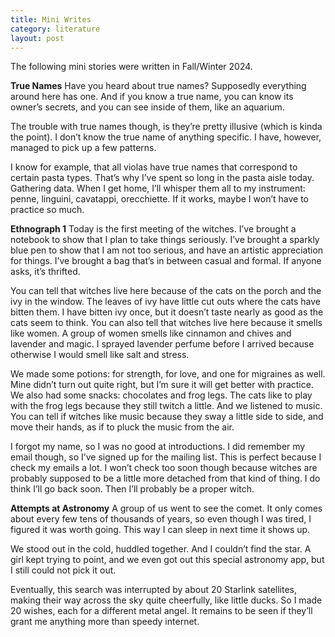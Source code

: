 ```yaml
---
title: Mini Writes
category: literature
layout: post
---
```


The following mini stories were written in Fall/Winter 2024.


**True Names**
Have you heard about true names? Supposedly everything around here has one. And if you know a true name, you can know its owner’s secrets, and you can see inside of them, like an aquarium. 

The trouble with true names though, is they’re pretty illusive (which is kinda the point). I don’t know the true name of anything specific. I have, however, managed to pick up a few patterns. 

I know for example, that all violas have true names that correspond to certain pasta types. That’s why I’ve spent so long in the pasta aisle today. Gathering data. When I get home, I’ll whisper them all to my instrument: penne, linguini, cavatappi, orecchiette. If it works, maybe I won’t have to practice so much. 


**Ethnograph 1**
Today is the first meeting of the witches. I’ve brought a notebook to show that I plan to take things seriously. I’ve brought a sparkly blue pen to show that I am not too serious, and have an artistic appreciation for things. I’ve brought a bag that’s in between casual and formal. If anyone asks, it’s thrifted.

You can tell that witches live here because of the cats on the porch and the ivy in the window. The leaves of ivy have little cut outs where the cats have bitten them. I have bitten ivy once, but it doesn’t taste nearly as good as the cats seem to think. You can also tell that witches live here because it smells like women. A group of women smells like cinnamon and chives and lavender and magic. I sprayed lavender perfume before I arrived because otherwise I would smell like salt and stress. 

We made some potions: for strength, for love, and one for migraines as well. Mine didn’t turn out quite right, but I’m sure it will get better with practice. We also had some snacks: chocolates and frog legs. The cats like to play with the frog legs because they still twitch a little. And we listened to music. You can tell if witches like music because they sway a little side to side, and move their hands, as if to pluck the music from the air. 

I forgot my name, so I was no good at introductions. I did remember my email though, so I’ve signed up for the mailing list. This is perfect because I check my emails a lot. I won’t check too soon though because witches are probably supposed to be a little more detached from that kind of thing. I do think I’ll go back soon. Then I’ll probably be a proper witch. 


**Attempts at Astronomy**
A group of us went to see the comet. It only comes about every few tens of thousands of years, so even though I was tired, I figured it was worth going. This way I can sleep in next time it shows up.

We stood out in the cold, huddled together. And I couldn’t find the star. A girl kept trying to point, and we even got out this special astronomy app, but I still could not pick it out. 

Eventually, this search was interrupted by about 20 Starlink satellites, making their way across the sky quite cheerfully, like little ducks. So I made 20 wishes, each for a different metal angel. It remains to be seen if they’ll grant me anything more than speedy internet. 
